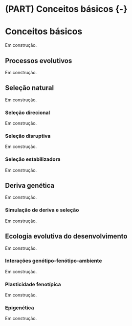 # (PART) Conceitos básicos {-}

# Conceitos básicos 

Em construção.

## Processos evolutivos

Em construção.

## Seleção natural

Em construção.

### Seleção direcional

Em construção.

### Seleção disruptiva

Em construção.

### Seleção estabilizadora

Em construção.

## Deriva genética

Em construção.

### Simulação de deriva e seleção

Em construção.

## Ecologia evolutiva do desenvolvimento

Em construção.

### Interações genótipo-fenótipo-ambiente

Em construção.

### Plasticidade fenotípica

Em construção.

### Epigenética

Em construção.
















